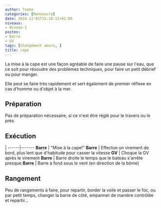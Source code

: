 ```yaml
---
author: Teebo
categories: [Manoeuvre]
date: 2016-12-01T15:18:12+01:00
niveaux:
- Niveau-1
postes:
- Barre
- GV
tags: [Changement amure, ]
title: cape
---
```

La mise à la cape est une façon agréable de faire une pause sur l'eau, que ce soit pour résoudre des problèmes techniques, pour faire un petit débrief ou pour manger.

Elle peut se faire très rapidement et sert également de premier réflexe en cas d'homme ou d'objet à la mer.

<!--more-->

## Préparation
Pas de préparation nécessaire, si ce n'est être réglé pour le travers ou le près

## Exécution
 |
------|-------
**Barre** | "Mise à la cape!"
**Barre** | Effectue un virement de bord, plus lent que d'habitude pour casser la vitesse
**GV** | Choque la GV après le virement
**Barre** | Barre droite le temps que le bateau s'arrête presque
**Barre** | Barre à fond sous le vent (en direction de la bôme)

## Rangement
Peu de rangements à faire, pour repartir, border la voile et passer le foc, ou par petit temps, changer la barre de côté, empanner de manière contrôlée et repartir...

